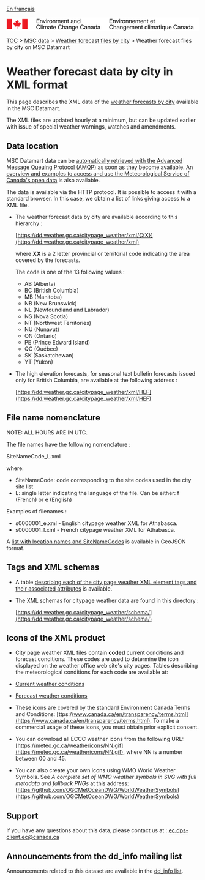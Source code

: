 [En français](readme_citypageweather-datamart_fr.md)

![ECCC logo](../../img_eccc-logo.png)

[TOC](../../readme_en.md) > [MSC data](../readme_en.md) > [Weather forecast files by city](readme_citypageweather_en.md) > Weather forecast files by city on MSC Datamart

# Weather forecast data by city in XML format

This page describes the XML data of the [weather forecasts by city](readme_citypageweather_en.md) available in the MSC Datamart.

The XML files are updated hourly at a minimum, but can be updated earlier with issue of special weather warnings, watches and amendments.

## Data location

MSC Datamart data can be [automatically retrieved with the Advanced Message Queuing Protocol (AMQP)](../../msc-datamart/amqp_en.md) as soon as they become available. An [overview and examples to access and use the Meteorological Service of Canada's open data](../../usage/readme_en.md) is also available.

The data is available via the HTTP protocol. It is possible to access it with a standard browser. In this case, we obtain a list of links giving access to a XML file.

* The weather forecast data by city are available according to this hierarchy :

  [https://dd.weather.gc.ca/citypage_weather/xml/{XX}](https://dd.weather.gc.ca/citypage_weather/xml)
  
  where __XX__ is a 2 letter provincial or territorial code indicating the area covered by the forecasts. 

  The code is one of the 13 following values :

    * AB (Alberta)
    * BC (British Columbia)
    * MB (Manitoba)
    * NB (New Brunswick)
    * NL (Newfoundland and Labrador)
    * NS (Nova Scotia)
    * NT (Northwest Territories)
    * NU (Nunavut)
    * ON (Ontario)
    * PE (Prince Edward Island)
    * QC (Québec)
    * SK (Saskatchewan)
    * YT (Yukon)
  
* The high elevation forecasts, for seasonal text bulletin forecasts issued only for British Columbia, are available at the following address :
   
   [https://dd.weather.gc.ca/citypage_weather/xml/HEF](https://dd.weather.gc.ca/citypage_weather/xml/HEF)
   
## File name nomenclature 

NOTE: ALL HOURS ARE IN UTC.

The file names have the following nomenclature :

SiteNameCode_L.xml

where:

* SiteNameCode: code corresponding to the site codes used in the city site list 
* L: single letter indicating the language of the file. Can be either: f
(French) or e (English)

Examples of filenames :

* s0000001_e.xml - English citypage weather XML for Athabasca.
* s0000001_f.xml - French citypage weather XML for Athabasca.

A [list with location names and SiteNameCodes](https://collaboration.cmc.ec.gc.ca/cmc/cmos/public_doc/msc-data/citypage-weather/site_list_en.geojson) is available in GeoJSON format.

## Tags and XML schemas 

* A table [describing each of the city page weather XML element tags and their associated attributes](https://collaboration.cmc.ec.gc.ca/cmc/cmos/public_doc/msc-data/citypage-weather/citypage_tags_table_e.csv) is available.

* The XML schemas for citypage weather data are found in this directory :

  [https://dd.weather.gc.ca/citypage_weather/schema/](https://dd.weather.gc.ca/citypage_weather/schema/)

## Icons of the XML product

* City page weather XML files contain __coded__ current conditions and forecast conditions. These codes are used to determine the icon displayed on the weather office web site's city pages. Tables describing the meteorological conditions for each code are available at:

 * [Current weather conditions](https://collaboration.cmc.ec.gc.ca/cmc/cmos/public_doc/msc-data/citypage-weather/current_conditions_icon_code_descriptions_e.csv)
 * [Forecast weather conditions](https://collaboration.cmc.ec.gc.ca/cmc/cmos/public_doc/msc-data/citypage-weather/forecast_conditions_icon_code_descriptions_e.csv)

* These icons are covered by the standard Environment Canada Terms and Conditions: [ttps://www.canada.ca/en/transparency/terms.html](https://www.canada.ca/en/transparency/terms.html). To make a commercial usage of these icons, you must obtain prior explicit consent.

* You can download all ECCC weather icons from the following URL: [https://meteo.gc.ca/weathericons/NN.gif](https://meteo.gc.ca/weathericons/NN.gif), where NN is a number between 00 and 45.

* You can also create your own icons using WMO World Weather Symbols. See <em>A complete set of WMO weather symbols in SVG with full metadata and fallback PNGs</em> at this address: [https://github.com/OGCMetOceanDWG/WorldWeatherSymbols](https://github.com/OGCMetOceanDWG/WorldWeatherSymbols)

## Support

If you have any questions about this data, please contact us at : [ec.dps-client.ec@canada.ca](mailto:ec.dps-client.ec@canada.ca)

## Announcements from the dd_info mailing list 

Announcements related to this dataset are available in the [dd_info list](https://lists.ec.gc.ca/cgi-bin/mailman/listinfo/dd_info).





